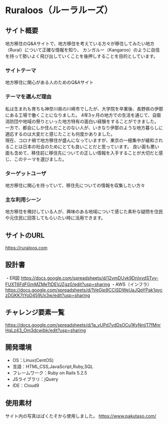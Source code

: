 # Ruraloos（ルーラルーズ）

## サイト概要
地方移住のQ&Aサイトで、地方移住を考えている方々が移住してみたい地方（Rural）について正確な情報を知り、
カンガルー（Kangaroo）のように自信を持って勢いよく飛び出していくことを後押しすることを目的としています。

### サイトテーマ
地方移住に関心がある人のためのQ&Aサイト

### テーマを選んだ理由
私は生まれも育ちも神奈川県の川崎市でしたが、大学院を卒業後、長野県の伊那にある工場で働くことになりました。
4年3ヶ月の地方での生活を通じて、自衛消防団や地域の祭りといった地方特有の面白い経験をすることができました。<br>
一方で、都会にしか住んだことのない人が、いきなり伊那のような地方暮らしに適応するのは大変だと感じたことも何度かありました。<br>
現在、コロナ禍で地方移住が盛んになっていますが、東京の一極集中が緩和されることは日本の社会のためにとても良いことだと思っています。
良い面も悪い面も含めて、移住前に移住先についての正しい情報を入手することが大切だと感じ、このテーマを選びました。

### ターゲットユーザ
地方移住に関心を持っていて、移住先についての情報を収集したい方々

### 主な利用シーン
地方移住を検討している人が、興味のある地域について感じた素朴な疑問を住民や元住民に回答してもらいたい時に活用できます。

## サイトのURL
https://ruraloos.com

## 設計書
・ER図
https://docs.google.com/spreadsheets/d/12vmDUvk9DnIxvdSTvy-FUXT6FdFGmMZMeTtDEVJZgz0/edit?usp=sharing
・AWS（インフラ）
https://docs.google.com/spreadsheets/d/1VeGjp9CCiSDWeUaJQpYPak1qyczDGKK7tYoD459Ux3w/edit?usp=sharing

## チャレンジ要素一覧
https://docs.google.com/spreadsheets/d/1a_vUPd7vdDsOCu1KyNnjjT7fMnrHqLz43_Om3dcwibk/edit?usp=sharing

## 開発環境
- OS：Linux(CentOS)
- 言語：HTML,CSS,JavaScript,Ruby,SQL
- フレームワーク：Ruby on Rails 5.2.5
- JSライブラリ：jQuery
- IDE：Cloud9

## 使用素材
サイト内の写真はぱくたそから使用しました。
https://www.pakutaso.com/

